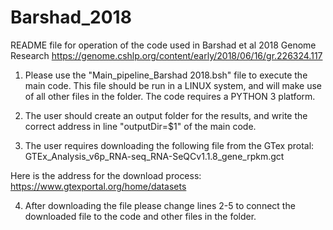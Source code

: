 # Barshad_2018

README file for operation of the code used in Barshad et al 2018 Genome Research
https://genome.cshlp.org/content/early/2018/06/16/gr.226324.117

1. Please use the "Main_pipeline_Barshad 2018.bsh" file to execute the main code. This file should be run in a LINUX system, and will make use of all other files in the folder.
The code requires a PYTHON 3 platform.

2. The user should create an output folder for the results, and write the correct address in line "outputDir=$1" of the main code.

3. The user requires downloading the following file from the GTex protal: GTEx_Analysis_v6p_RNA-seq_RNA-SeQCv1.1.8_gene_rpkm.gct

Here is the address for the download process: https://www.gtexportal.org/home/datasets

4. After downloading the file please change lines 2-5 to connect the downloaded file to the code and other files in the folder.
